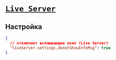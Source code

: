 # [`Live Server`](./index.md)

## Настройка

```json
{
  // отключает всплывающее окно (Live Server)
  "liveServer.settings.donotShowInfoMsg": true
}
```
